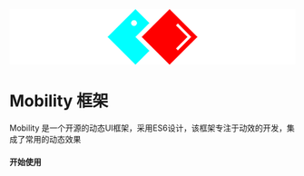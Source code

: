![](./docs/.vuepress/public/logo.png)

# Mobility 框架
Mobility 是一个开源的动态UI框架，采用ES6设计，该框架专注于动效的开发，集成了常用的动态效果

#### 开始使用
